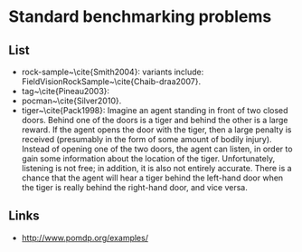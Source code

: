 # Standard benchmarking problems

## List
* rock-sample~\cite{Smith2004}:
  variants include: FieldVisionRockSample~\cite{Chaib-draa2007}.
* tag~\cite{Pineau2003}:
* pocman~\cite{Silver2010}.
* tiger~\cite{Pack1998}:
Imagine an agent standing in front of two closed doors. Behind one of the doors is a tiger
and behind the other is a large reward. If the agent opens the door with the tiger, then a
large penalty is received (presumably in the form of some amount of bodily injury). Instead
of opening one of the two doors, the agent can listen, in order to gain some information
about the location of the tiger. Unfortunately, listening is not free; in addition, it is also
not entirely accurate. There is a chance that the agent will hear a tiger behind the left-hand
door when the tiger is really behind the right-hand door, and vice versa.

## Links
* http://www.pomdp.org/examples/
